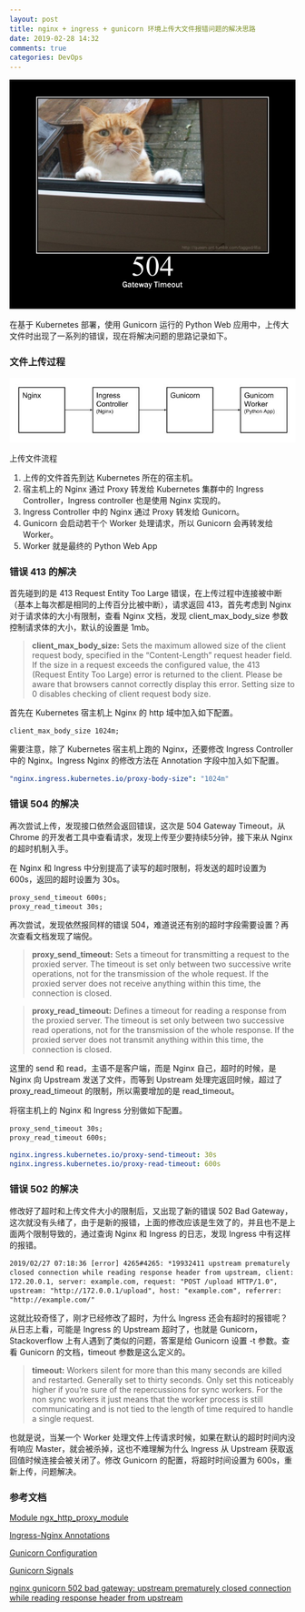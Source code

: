 ```yaml
---
layout: post
title: nginx + ingress + gunicorn 环境上传大文件报错问题的解决思路
date: 2019-02-28 14:32
comments: true
categories: DevOps
---
```


![](/upload/20190228_01.jpeg)

在基于 Kubernetes 部署，使用 Gunicorn 运行的 Python Web 应用中，上传大文件时出现了一系列的错误，现在将解决问题的思路记录如下。

### 文件上传过程

![](/upload/20190228_02.jpg)

上传文件流程

1. 上传的文件首先到达 Kubernetes 所在的宿主机。
2. 宿主机上的 Nginx 通过 Proxy 转发给 Kubernetes 集群中的 Ingress Controller，Ingress controller 也是使用 Nginx 实现的。
3. Ingress Controller 中的 Nginx 通过 Proxy 转发给 Gunicorn。
4. Gunicorn 会启动若干个 Worker 处理请求，所以 Gunicorn 会再转发给 Worker。
5. Worker 就是最终的 Python Web App

### 错误 413 的解决

首先碰到的是 413 Request Entity Too Large 错误，在上传过程中连接被中断（基本上每次都是相同的上传百分比被中断），请求返回 413，首先考虑到 Nginx 对于请求体的大小有限制，查看 Nginx 文档，发现 client_max_body_size 参数控制请求体的大小，默认的设置是 1mb。

> **client_max_body_size:** Sets the maximum allowed size of the client request body, specified in the “Content-Length” request header field. If the size in a request exceeds the configured value, the 413 (Request Entity Too Large) error is returned to the client. Please be aware that browsers cannot correctly display this error. Setting size to 0 disables checking of client request body size.

首先在 Kubernetes 宿主机上 Nginx 的 http 域中加入如下配置。

```nginx
client_max_body_size 1024m;
```

需要注意，除了 Kubernetes 宿主机上跑的 Nginx，还要修改 Ingress Controller 中的 Nginx。Ingress Nginx 的修改方法在 Annotation 字段中加入如下配置。

```yaml
"nginx.ingress.kubernetes.io/proxy-body-size": "1024m"
```

### 错误 504 的解决

再次尝试上传，发现接口依然会返回错误，这次是 504 Gateway Timeout，从 Chrome 的开发者工具中查看请求，发现上传至少要持续5分钟，接下来从 Nginx 的超时机制入手。

在 Nginx 和 Ingress 中分别提高了读写的超时限制，将发送的超时设置为 600s，返回的超时设置为 30s。

```nginx
proxy_send_timeout 600s;
proxy_read_timeout 30s;
```

再次尝试，发现依然报同样的错误 504，难道说还有别的超时字段需要设置？再次查看文档发现了端倪。

> **proxy_send_timeout:** Sets a timeout for transmitting a request to the proxied server. The timeout is set only between two successive write operations, not for the transmission of the whole request. If the proxied server does not receive anything within this time, the connection is closed.

> **proxy_read_timeout:** Defines a timeout for reading a response from the proxied server. The timeout is set only between two successive read operations, not for the transmission of the whole response. If the proxied server does not transmit anything within this time, the connection is closed.

这里的 send 和 read，主语不是客户端，而是 Nginx 自己，超时的时候，是 Nginx 向 Upstream 发送了文件，而等到 Upstream 处理完返回时候，超过了 proxy_read_timeout 的限制，所以需要增加的是 read_timeout。

将宿主机上的 Nginx 和 Ingress 分别做如下配置。

```nginx
proxy_send_timeout 30s;
proxy_read_timeout 600s;
```

```yaml
nginx.ingress.kubernetes.io/proxy-send-timeout: 30s
nginx.ingress.kubernetes.io/proxy-read-timeout: 600s
```

### 错误 502 的解决

修改好了超时和上传文件大小的限制后，又出现了新的错误 502 Bad Gateway，这次就没有头绪了，由于是新的报错，上面的修改应该是生效了的，并且也不是上面两个限制导致的，通过查询 Nginx 和 Ingress 的日志，发现 Ingress 中有这样的报错。

```log
2019/02/27 07:18:36 [error] 4265#4265: *19932411 upstream prematurely closed connection while reading response header from upstream, client: 172.20.0.1, server: example.com, request: "POST /upload HTTP/1.0", upstream: "http://172.0.0.1/upload", host: "example.com", referrer: "http://example.com/"
```

这就比较奇怪了，刚才已经修改了超时，为什么 Ingress 还会有超时的报错呢？从日志上看，可能是 Ingress 的 Upstream 超时了，也就是 Gunicorn，Stackoverflow 上有人遇到了类似的问题，答案是给 Gunicorn 设置 -t 参数。查看 Gunicorn 的文档，timeout 参数是这么定义的。

> **timeout:** Workers silent for more than this many seconds are killed and restarted.
Generally set to thirty seconds. Only set this noticeably higher if you’re sure of the repercussions for sync workers. For the non sync workers it just means that the worker process is still communicating and is not tied to the length of time required to handle a single request.

也就是说，当某一个 Worker 处理文件上传请求时候，如果在默认的超时时间内没有响应 Master，就会被杀掉，这也不难理解为什么 Ingress 从 Upstream 获取返回值时候连接会被关闭了。修改 Gunicorn 的配置，将超时时间设置为 600s，重新上传，问题解决。

### 参考文档

[Module ngx_http_proxy_module](http://nginx.org/en/docs/http/ngx_http_proxy_module.html#proxy_read_timeout)

[Ingress-Nginx Annotations](https://github.com/kubernetes/ingress-nginx/blob/master/docs/user-guide/nginx-configuration/annotations.md)

[Gunicorn Configuration](http://docs.gunicorn.org/en/0.17.2/configure.html)

[Gunicorn Signals](http://docs.gunicorn.org/en/stable/signals.html)

[nginx gunicorn 502 bad gateway: upstream prematurely closed connection while reading response header from upstream](https://stackoverflow.com/questions/48046379/nginx-gunicorn-502-bad-gateway-upstream-prematurely-closed-connection-while-rea?rq=1)